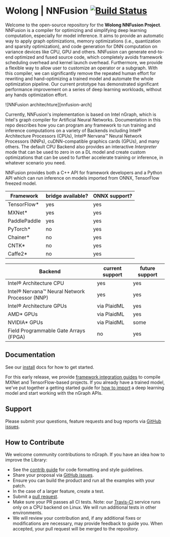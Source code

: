 # Wolong | NNFusion [![Build Status][build-status-badge]][build-status]

Welcome to the open-source repository for the **Wolong NNFusion Project**. 
NNFusion is a compiler for optimizing and simplifying deep learning computation, 
especially for model inference.  It aims to provide an automatic way to apply graph 
optimizations, memory optimizations (i.e., quantization and sparsity optimization), 
and code generation for DNN computation on variance devices like CPU, GPU and 
others. NNFusion can generate end-to-end optimized and fused source code, which 
completely avoids framework scheduling overhead and kernel launch overhead. 
Furthermore, we provide a flexible way to allow user to customize an operator or 
a subgraph. With this compiler, we can significantly remove the repeated human 
effort for rewriting and hand-optimizing a trained model and automate the whole 
optimization pipeline. Our current prototype has demonstrated significant 
performance improvement on a series of deep learning workloads, without any 
hands optimization effort. 


![NNFusion architechture][nnfusion-arch]

Currently, NNFusion's implementation is based on Intel nGraph, which is Intel's graph 
compiler for Artificial Neural Networks. 
Documentation in this repo describes how you can program any framework 
to run training and inference computations on a variety of Backends including 
Intel® Architecture Processors (CPUs), Intel® Nervana™ Neural Network Processors 
(NNPs), cuDNN-compatible graphics cards (GPUs), and
many others. The default CPU Backend also provides an interactive *Interpreter* 
mode that can be used to zero in on a DL model and create custom 
optimizations that can be used to further accelerate training or inference, in 
whatever scenario you need.  

NNFusion provides both a C++ API for framework developers and a Python API which 
can run inference on models imported from ONNX, TensorFlow freezed model. 


|  Framework     | bridge available? | ONNX support?  |
|----------------|-------------------|----------------|
| TensorFlow*    | yes               | yes            |
| MXNet*         | yes               | yes            |
| PaddlePaddle   | yes               | yes            |   
| PyTorch*       | no                | yes            |
| Chainer*       | no                | yes            |
| CNTK*          | no                | yes            |
| Caffe2*        | no                | yes            |


| Backend                                       | current support   | future support |
|-----------------------------------------------|-------------------|----------------|
| Intel® Architecture CPU                       | yes               | yes            |
| Intel® Nervana™ Neural Network Processor (NNP)| yes               | yes            |
| Intel® Architecture GPUs                      | via PlaidML       | yes            |
| AMD* GPUs                                     | via PlaidML       | yes            |
| NVIDIA* GPUs                                  | via PlaidML       | some           | 
| Field Programmable Gate Arrays (FPGA)         | no                | yes            |


## Documentation

See our [install] docs for how to get started.

For this early release, we provide [framework integration guides] to
compile MXNet and TensorFlow-based projects. If you already have a
trained model, we've put together a getting started guide for
[how to import] a deep learning model and start working with the nGraph
APIs.

## Support

Please submit your questions, feature requests and bug reports via
[GitHub issues].

## How to Contribute

We welcome community contributions to nGraph. If you have an idea how
to improve the Library:

* See the [contrib guide] for code formatting and style guidelines.
* Share your proposal via [GitHub issues].
* Ensure you can build the product and run all the examples with your patch.
* In the case of a larger feature, create a test.
* Submit a [pull request].
* Make sure your PR passes all CI tests. Note: our [Travis-CI][build-status] service
  runs only on a CPU backend on Linux. We will run additional tests
  in other environments.
* We will review your contribution and, if any additional fixes or
  modifications are necessary, may provide feedback to guide you. When
  accepted, your pull request will be merged to the repository.

[install]: http://ngraph.nervanasys.com/docs/latest/buildlb.html
[framework integration guides]: http://ngraph.nervanasys.com/docs/latest/framework-integration-guides.html
[release notes]: http://ngraph.nervanasys.com/docs/latest/project/release-notes.html
[Github issues]: https://github.com/NervanaSystems/ngraph/issues
[contrib guide]: http://ngraph.nervanasys.com/docs/latest/project/code-contributor-README.html
[pull request]: https://github.com/NervanaSystems/ngraph/pulls
[how to import]: http://ngraph.nervanasys.com/docs/latest/howto/import.html
[ngraph-ecosystem]: doc/sphinx/source/graphics/599px-Intel-ngraph-ecosystem.png "nGraph Ecosystem"
[build-status]: https://travis-ci.org/NervanaSystems/ngraph/branches
[build-status-badge]: https://travis-ci.org/NervanaSystems/ngraph.svg?branch=master
[develop-without-lockin]: doc/sphinx/source/graphics/develop-without-lockin.png "Develop on any part of the stack wtihout lockin"
[Movidius™ Myriad™ 2]:https://www.movidius.com/solutions/vision-processing-unit
